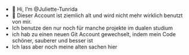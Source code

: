 - 👋 Hi, I’m @Juliette-Tunrida
- 👀 Dieser Account ist ziemlich alt und wird nicht mehr wirklich benutzt von mir.
- Ich benutze den nur noch für manche projekte im dualen studium
- ich hab zu einen neuen Git Account gewechselt, indem mein Code schöner, sauberer und besser ist
- Ich lass aber noch meine alten sachen hier
